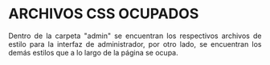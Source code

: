 # ARCHIVOS CSS OCUPADOS

<p align="justify">
    Dentro de la carpeta "admin" se encuentran los respectivos archivos de estilo para la interfaz de administrador, por otro lado, se encuentran los demás estilos que a lo largo de la página se ocupa.
</p>